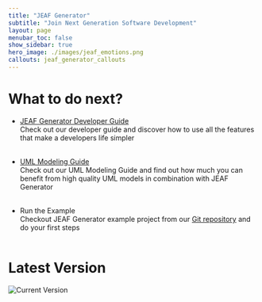 ```yaml
---
title: "JEAF Generator"
subtitle: "Join Next Generation Software Development"
layout: page
menubar_toc: false
show_sidebar: true
hero_image: ./images/jeaf_emotions.png
callouts: jeaf_generator_callouts
---
```


# What to do next?

* [JEAF Generator Developer Guide](developer-guide)<br>
  Check out our developer guide and discover how to use all the features that make a developers life simpler<br><br>

* [UML Modeling Guide](uml-modeling-guide)<br>
  Check out our UML Modeling Guide and find out how much you can benefit from high quality UML models in combination with JEAF Generator<br><br>

* Run the Example<br>
  Checkout JEAF Generator example project from our [Git repository](https://bitbucket.org/anaptecs/jeaf-generator-samples "https://bitbucket.org/anaptecs/jeaf-generator-samples") and do your first steps<br><br>

# Latest Version

![Current Version](https://maven-badges.herokuapp.com/maven-central/com.anaptecs.jeaf.generator/jeaf-generator/badge.svg)
